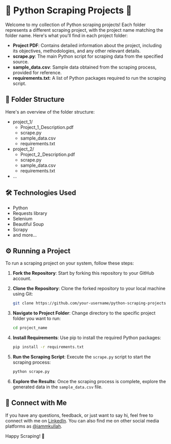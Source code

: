 # 🚀 Python Scraping Projects 🚀

Welcome to my collection of Python scraping projects! Each folder represents a different scraping project, with the project name matching the folder name. Here's what you'll find in each project folder:

- **Project PDF**: Contains detailed information about the project, including its objectives, methodologies, and any other relevant details.
- **scrape.py**: The main Python script for scraping data from the specified source.
- **sample_data.csv**: Sample data obtained from the scraping process, provided for reference.
- **requirements.txt**: A list of Python packages required to run the scraping script.

## 📁 Folder Structure

Here's an overview of the folder structure:

- project_1/
  - Project_1_Description.pdf
  - scrape.py
  - sample_data.csv
  - requirements.txt
- project_2/
  - Project_2_Description.pdf
  - scrape.py
  - sample_data.csv
  - requirements.txt
- ...

## 🛠️ Technologies Used

- Python
- Requests library
- Selenium
- Beautiful Soup
- Scrapy
- and more...

## ⚙️ Running a Project

To run a scraping project on your system, follow these steps:

1. **Fork the Repository**: Start by forking this repository to your GitHub account.

2. **Clone the Repository**: Clone the forked repository to your local machine using Git:

   ```bash
   git clone https://github.com/your-username/python-scraping-projects.git
   ```

3. **Navigate to Project Folder**: Change directory to the specific project folder you want to run:

   ```bash
   cd project_name
   ```

4. **Install Requirements**: Use pip to install the required Python packages:

   ```bash
   pip install -r requirements.txt
   ```

5. **Run the Scraping Script**: Execute the `scrape.py` script to start the scraping process:

   ```bash
   python scrape.py
   ```

6. **Explore the Results**: Once the scraping process is complete, explore the generated data in the `sample_data.csv` file.

## 🤝 Connect with Me

If you have any questions, feedback, or just want to say hi, feel free to connect with me on [LinkedIn](https://www.linkedin.com/in/iammkullah/). You can also find me on other social media platforms as [@iammkullah](#).

Happy Scraping! 🌟
